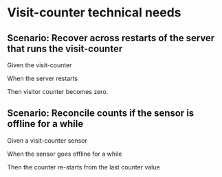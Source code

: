 # Visit-counter technical needs

## Scenario: Recover across restarts of the server that runs the visit-counter

  Given the visit-counter
  
  When the server restarts
  
  Then visitor counter becomes zero.

## Scenario: Reconcile counts if the sensor is offline for a while

  Given a visit-counter sensor
  
  When the sensor goes offline for a while
  
  Then the counter re-starts from the last counter value

